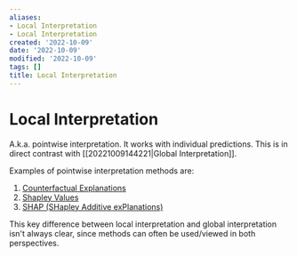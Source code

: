 ```yaml
---
aliases:
- Local Interpretation
- Local Interpretation
created: '2022-10-09'
date: '2022-10-09'
modified: '2022-10-09'
tags: []
title: Local Interpretation
---
```


# Local Interpretation

A.k.a. pointwise interpretation. It works with individual predictions. This is in direct contrast with [[20221009144221|Global Interpretation]].

Examples of pointwise interpretation methods are:
1. [Counterfactual Explanations](https://christophm.github.io/interpretable-ml-book/counterfactual.html)
2. [Shapley Values](https://christophm.github.io/interpretable-ml-book/shapley.html)
3. [SHAP (SHapley Additive exPlanations)](https://christophm.github.io/interpretable-ml-book/shap.html)

This key difference between local interpretation and global interpretation isn't always clear, since methods can often be used/viewed in both perspectives.